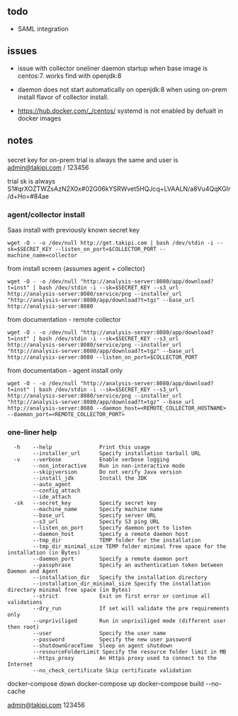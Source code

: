 ## todo

- SAML integration

## issues

- issue with collector oneliner daemon startup when base image is centos:7.  works find with openjdk:8
- daemon does not start automatically on openjdk:8 when using on-prem install flavor of collector install.

- https://hub.docker.com/_/centos/  systemd is not enabled by defualt in docker images

## notes

###

secret key for on-prem trial is always the same and user is admin@takipi.com / 123456

trial sk is always S1#qrXOZTWZsAzN2X0x#02G06kYSRWvet5HQJcq+LVAALN/a8Vu4QqKGIr/d+Ho=#84ae

### agent/collector install

Saas install with previously known secret key
```
wget -O - -o /dev/null http://get.takipi.com | bash /dev/stdin -i --sk=$SECRET_KEY --listen_on_port=$COLLECTOR_PORT --machine_name=collector
```

from install screen (assumes agent + collector)
```
wget -O - -o /dev/null "http://analysis-server:8080/app/download?t=inst" | bash /dev/stdin -i --sk=$SECRET_KEY --s3_url http://analysis-server:8080/service/png --installer_url "http://analysis-server:8080/app/download?t=tgz" --base_url http://analysis-server:8080
```

from documentation - remote collector
```
wget -O - -o /dev/null "http://analysis-server:8080/app/download?t=inst" | bash /dev/stdin -i --sk=$SECRET_KEY --s3_url http://analysis-server:8080/service/png --installer_url "http://analysis-server:8080/app/download?t=tgz" --base_url http://analysis-server:8080 --listen_on_port=$COLLECTOR_PORT
```

from documentation - agent install only
```
wget -O - -o /dev/null "http://analysis-server:8080/app/download?t=inst" | bash /dev/stdin -i --sk=$SECRET_KEY --s3_url http://analysis-server:8080/service/png --installer_url "http://analysis-server:8080/app/download?t=tgz" --base_url http://analysis-server:8080 --daemon_host=<REMOTE_COLLECTOR_HOSTNAME> --daemon_port=<REMOTE_COLLECTOR_PORT>
```

### one-liner help

```
  -h    --help               Print this usage                                                       
        --installer_url      Specify installation tarball URL                                       
  -v    --verbose            Enable verbose logging                                                 
        --non_interactive    Run in non-interactive mode                                            
        --skipjversion       Do not verify Java version                                             
        --install_jdk        Install the JDK                                                        
        --auto_agent                                                                                
        --config_attach                                                                             
        --ide_attach                                                                                
  -sk   --secret_key         Specify secret key                                                     
        --machine_name       Specify machine name                                                   
        --base_url           Specify server URL                                                     
        --s3_url             Specify S3 ping URL                                                    
        --listen_on_port     Specify daemon port to listen                                          
        --daemon_host        Specify a remote daemon host                                           
        --tmp_dir            TEMP folder for the installation                                       
        --tmp_dir_minimal_size TEMP folder minimal free space for the installation (in Bytes)         
        --daemon_port        Specify a remote daemon port                                           
        --passphrase         Specify an authentication token between Daemon and Agent               
        --installation_dir   Specify the installation directory                                     
        --installation_dir_minimal_size Specify the installation directory minimal free space (in Bytes)       
        --strict             Exit on first error or continue all validations                        
        --dry_run            If set will validate the pre requirements only                         
        --unpriviliged       Run in unpriviliged mode (different user then root)                    
        --user               Specify the user name                                                  
        --password           Specify the new user password                                          
        --shutdownGraceTime  Sleep on agent shutdown                                                
        --resourceFolderLimit Specify the resource folder limit in MB                                
        --https_proxy        An Https proxy used to connect to the Internet                         
        --no_check_certificate Skip certificate validation 
```



docker-compose down
docker-compose up
docker-compose build --no-cache

admin@takipi.com
123456
